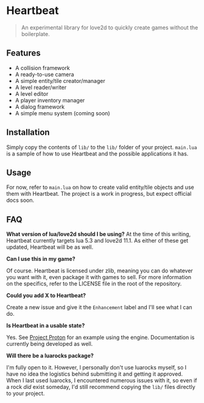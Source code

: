 # Heartbeat
> An experimental library for love2d to quickly create games without the boilerplate.

## Features
* A collision framework
* A ready-to-use camera
* A simple entity/tile creator/manager
* A level reader/writer
* A level editor
* A player inventory manager
* A dialog framework
* A simple menu system (coming soon)

## Installation
Simply copy the contents of `lib/` to the `lib/` folder of your project. `main.lua` is a sample of how to use Heartbeat and the possible applications it has.

## Usage
For now, refer to `main.lua` on how to create valid entity/tile objects and use them with Heartbeat. The project is a work in progress, but expect official docs soon.

## FAQ
**What version of lua/love2d should I be using?**
At the time of this writing, Heartbeat currently targets lua 5.3 and love2d 11.1. As either of these get updated, Heartbeat will be as well.

**Can I use this in my game?**

Of course. Heartbeat is licensed under zlib, meaning you can do whatever you want with it, even package it with games to sell. For more information on the specifics, refer to the LICENSE file in the root of the repository.

**Could you add X to Heartbeat?**

Create a new issue and give it the `Enhancement` label and I'll see what I can do.

**Is Heartbeat in a usable state?**

Yes. See [Project Proton](https://github.com/taizweb/project-proton) for an example using the engine. Documentation is currently being developed as well.

**Will there be a luarocks package?**

I'm fully open to it. However, I personally don't use luarocks myself, so I have no idea the logistics behind submitting it and getting it approved. When I last used luarocks, I encountered numerous issues with it, so even if a rock _did_ exist someday, I'd still recommend copying the `lib/` files directly to your project.

